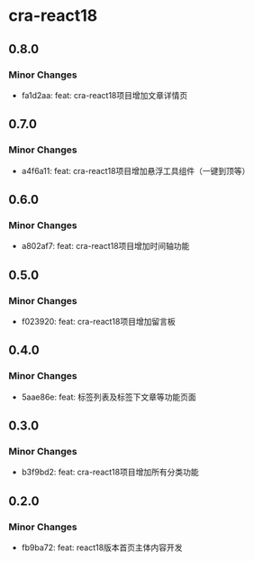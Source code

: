 # cra-react18

## 0.8.0

### Minor Changes

-   fa1d2aa: feat: cra-react18项目增加文章详情页

## 0.7.0

### Minor Changes

-   a4f6a11: feat: cra-react18项目增加悬浮工具组件（一键到顶等）

## 0.6.0

### Minor Changes

-   a802af7: feat: cra-react18项目增加时间轴功能

## 0.5.0

### Minor Changes

-   f023920: feat: cra-react18项目增加留言板

## 0.4.0

### Minor Changes

-   5aae86e: feat: 标签列表及标签下文章等功能页面

## 0.3.0

### Minor Changes

-   b3f9bd2: feat: cra-react18项目增加所有分类功能

## 0.2.0

### Minor Changes

-   fb9ba72: feat: react18版本首页主体内容开发
